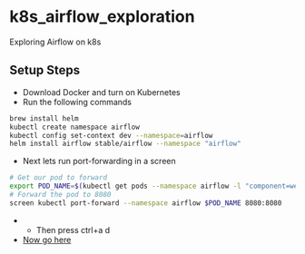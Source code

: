 # k8s_airflow_exploration
Exploring Airflow on k8s

## Setup Steps
- Download Docker and turn on Kubernetes
- Run the following commands
```bash
brew install helm
kubectl create namespace airflow
kubectl config set-context dev --namespace=airflow
helm install airflow stable/airflow --namespace "airflow"
```
- Next lets run port-forwarding in a screen
```bash
# Get our pod to forward
export POD_NAME=$(kubectl get pods --namespace airflow -l "component=web,app=airflow" -o jsonpath="{.items[0].metadata.name}")
# Forward the pod to 8080
screen kubectl port-forward --namespace airflow $POD_NAME 8080:8080
```
- - Then press ctrl+a d
- [Now go here](http://localhost:8080/admin/)